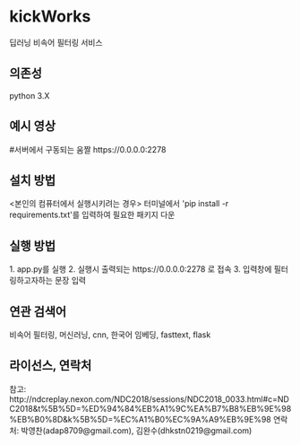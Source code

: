# kickWorks
딥러닝 비속어 필터링 서비스

<h2>의존성</h2>
python 3.X

<h2>예시 영상</h2>
#서버에서 구동되는 움짤
https://0.0.0.0:2278

<h2>설치 방법</h2>
<본인의 컴퓨터에서 실행시키려는 경우>
터미널에서 'pip install -r requirements.txt'를 입력하여 필요한 패키지 다운

<h2>실행 방법</h2>
1. app.py를 실행
2. 실행시 출력되는 https://0.0.0.0:2278 로 접속
3. 입력창에 필터링하고자하는 문장 입력

<h2>연관 검색어</h2>
비속어 필터링, 머신러닝, cnn, 한국어 임베딩, fasttext, flask

<h2>라이선스, 연락처</h2>
참고: http://ndcreplay.nexon.com/NDC2018/sessions/NDC2018_0033.html#c=NDC2018&t%5B%5D=%ED%94%84%EB%A1%9C%EA%B7%B8%EB%9E%98%EB%B0%8D&k%5B%5D=%EC%A1%B0%EC%9A%A9%EB%9E%98
연락처: 박영찬(adap8709@gmail.com), 김완수(dhkstn0219@gmail.com)
